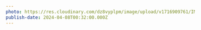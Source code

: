 ```yaml
---
photo: https://res.cloudinary.com/dz8vyplpm/image/upload/v1716909761/IMG_9436_auncyz.jpg
publish-date: 2024-04-08T00:32:00.000Z
---
```

